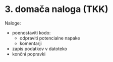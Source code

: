 ﻿# 3. domača naloga (TKK)

Naloge:
- poenostaviti kodo:
	- odpraviti potencialne napake
	- komentarji
- zapis podatkov v datoteko
- končni popravki
